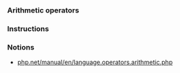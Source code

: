 ### Arithmetic operators

### Instructions



### Notions

- [php.net/manual/en/language.operators.arithmetic.php](https://www.php.net/manual/en/language.operators.arithmetic.php)